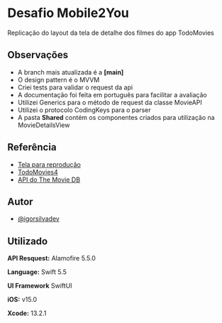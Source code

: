 
# Desafio Mobile2You

Replicação do layout da tela de detalhe dos filmes do app TodoMovies


## Observações 
- A branch mais atualizada é a **[main]** 
- O design pattern é o MVVM
- Criei tests para validar o request da api 
- A documentação foi feita em português para facilitar a avaliação 
- Utilizei Generics para o método de request da classe MovieAPI
- Utilizei o protocolo CodingKeys para o parser
- A pasta **Shared** contém os componentes criados para utilização na MovieDetailsView




## Referência

 - [Tela para reprodução ](https://is4-ssl.mzstatic.com/image/thumb/Purple114/v4/97/0e/e2/970ee217-13cf-1674-b016-461aca657663/pr_source.png/460x0w.png)
 - [TodoMovies4](https://apps.apple.com/br/app/todomovies-4/id792499896)
 - [API do The Movie DB](https://developers.themoviedb.org/3/getting-started/introduction)


## Autor

- [@igorsilvadev](https://www.linkedin.com/in/igorsilvadev/)


## Utilizado

**API Resquest:** Alamofire 5.5.0

**Language:** Swift 5.5

**UI Framework** SwiftUI

**iOS:** v15.0

**Xcode:** 13.2.1

